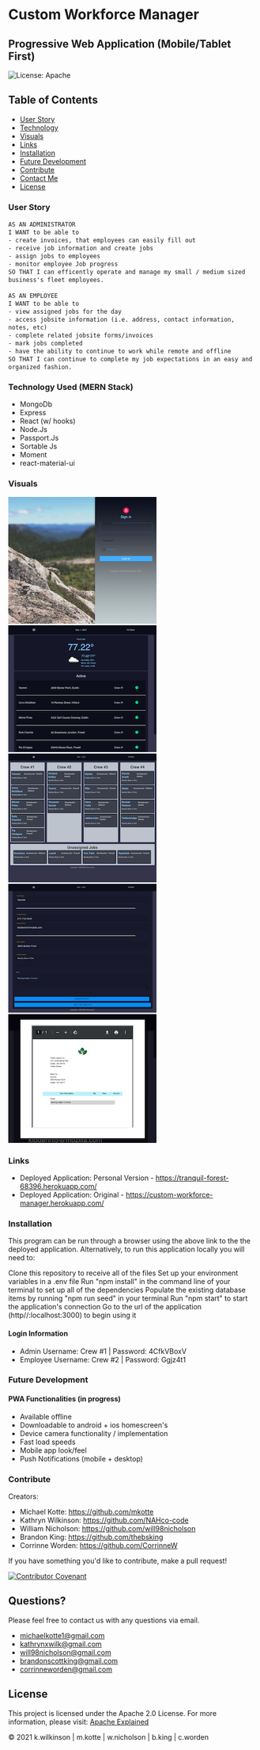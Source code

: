 
# Custom Workforce Manager

## Progressive Web Application (Mobile/Tablet First)

![License: Apache](https://img.shields.io/badge/License-Apache2.0-yellow.svg)

## Table of Contents

- [User Story](#user-story)
- [Technology](#technology)
- [Visuals](#visuals)
- [Links](#links)
- [Installation](#installation)
- [Future Development](#future-development)
- [Contribute](#contribute)
- [Contact Me](#questions)
- [License](#license)

### User Story

    AS AN ADMINISTRATOR
    I WANT to be able to
    - create invoices, that employees can easily fill out
    - receive job information and create jobs
    - assign jobs to employees
    - monitor employee Job progress
    SO THAT I can efficently operate and manage my small / medium sized business's fleet employees.

    AS AN EMPLOYEE
    I WANT to be able to
    - view assigned jobs for the day
    - access jobsite information (i.e. address, contact information, notes, etc)
    - complete related jobsite forms/invoices
    - mark jobs completed
    - have the ability to continue to work while remote and offline
    SO THAT I can continue to complete my job expectations in an easy and organized fashion.

### Technology Used (MERN Stack)

- MongoDb
- Express
- React (w/ hooks)
- Node.Js
- Passport.Js
- Sortable Js
- Moment
- react-material-ui

### Visuals

![sign-in](./client/src/assets/images/project-screenshots/custom-workforce-manager-sign-in.PNG) ![admin-dashboard](./client/src/assets/images/project-screenshots/custom-workforce-manager-admin-dash.PNG)
![job-assignment](./client/src/assets/images/project-screenshots/custom-workforce-manager-job-assignment.PNG) ![job-detail](./client/src/assets/images/project-screenshots/custom-workforce-manager-job-detail.PNG)
![invoice](./client/src/assets/images/project-screenshots/custom-workforce-manager-invoice.PNG)

### Links

- Deployed Application: Personal Version - <https://tranquil-forest-68396.herokuapp.com/>
- Deployed Application: Original - <https://custom-workforce-manager.herokuapp.com/>

### Installation

This program can be run through a browser using the above link to the the deployed application. Alternatively, to run this application locally you will need to:

Clone this repository to receive all of the files
Set up your environment variables in a .env file
Run "npm install" in the command line of your terminal to set up all of the dependencies
Populate the existing database items by running "npm run seed" in your terminal
Run "npm start" to start the application's connection
Go to the url of the application (http//:localhost:3000) to begin using it

#### Login Information

- Admin Username: Crew #1 | Password: 4CfkVBoxV
- Employee Username: Crew #2 | Password: Ggjz4t1

### Future Development

#### PWA Functionalities (in progress)

- Available offline
- Downloadable to android + ios homescreen's
- Device camera functionality / implementation
- Fast load speeds
- Mobile app look/feel
- Push Notifications (mobile + desktop)

### Contribute

Creators:

- Michael Kotte: <https://github.com/mkotte>
- Kathryn Wilkinson: <https://github.com/NAHco-code>
- William Nicholson: <https://github.com/will98nicholson>
- Brandon King: <https://github.com/thebsking>
- Corrinne Worden: <https://github.com/CorrinneW>

If you have something you'd like to contribute, make a pull request!

[![Contributor Covenant](https://img.shields.io/badge/Contributor%20Covenant-2.0-4baaaa.svg)](code_of_conduct.md)

## Questions?

Please feel free to contact us with any questions via email.

- [michaelkotte1@gmail.com](michaelkotte1@gmail.com)
- [kathrynxwilk@gmail.com](kathrynxwilk@gmail.com)
- [will98nicholson@gmail.com](will98nicholson@gmail.com)
- [brandonscottking@gmail.com](brandonscottking@gmail.com)
- [corrinneworden@gmail.com](corrinneworden@gmail.com)

## License

This project is licensed under the Apache 2.0 License.
For more information, please visit: [Apache Explained](https://choosealicense.com/licenses/apache-2.0/)

&copy; 2021 k.wilkinson | m.kotte | w.nicholson | b.king | c.worden

